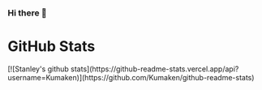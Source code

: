 ### Hi there 👋

<!--
**Kumaken/Kumaken** is a ✨ _special_ ✨ repository because its `README.md` (this file) appears on your GitHub profile.

Here are some ideas to get you started:

- 🔭 I’m currently working on ...
- 🌱 I’m currently learning ...
- 👯 I’m looking to collaborate on ...
- 🤔 I’m looking for help with ...
- 💬 Ask me about ...
- 📫 How to reach me: ...
- 😄 Pronouns: ...
- ⚡ Fun fact: ...
-->

<h1>GitHub Stats</h1>
[![Stanley's github stats](https://github-readme-stats.vercel.app/api?username=Kumaken)](https://github.com/Kumaken/github-readme-stats)
